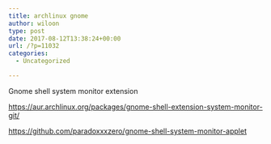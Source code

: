 ```yaml
---
title: archlinux gnome
author: wiloon
type: post
date: 2017-08-12T13:38:24+00:00
url: /?p=11032
categories:
  - Uncategorized

---
```

Gnome shell system monitor extension
  
https://aur.archlinux.org/packages/gnome-shell-extension-system-monitor-git/
  
https://github.com/paradoxxxzero/gnome-shell-system-monitor-applet